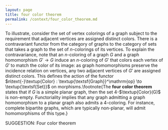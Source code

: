```yaml
---
layout: page
title: four color theorem
permalink: /context/four_color_theorem.md
---
```

To illustrate, consider the set of vertex colorings of a graph subject to the requirement that  adjacent vertices are assigned distinct colors.  There is a contravariant functor from the category of graphs to the category of sets that takes a graph to the set of $n$-colorings of its vertices. To explain the contravariance, note that an $n$-coloring of a graph $G$ and a graph homomorphism $G' \to G$  induce an $n$-coloring of $G'$ that colors each vertex of $G'$ to match the color of its image: as graph homomorphisms preserve the incidence relation on vertices, any two adjacent vertices of $G'$ are assigned distinct colors. This defines the action of the functor $n\text{-}\textup{Color} : \textup{\textsf{Graph}}^\mathrm{op} \to \textup{\textsf{Set}}$ on morphisms.\footnote{The **four color theorem** states that if $G$ is a simple planar graph, then the set $4$-$\textup{Color}(G)$ is non-empty. Functoriality implies that any graph admitting a graph homomorphism to a planar graph also admits a 4-coloring. For instance, complete bipartite graphs, which are typically non-planar, will admit homomorphisms of this type.}

SUGGESTION: Four color theorem